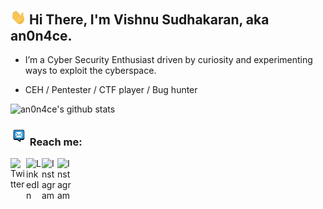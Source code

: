 ## <img width="25px" src="img/hand.gif" /> Hi There, I'm Vishnu Sudhakaran, aka an0n4ce.

- I’m a Cyber Security Enthusiast driven by curiosity and experimenting ways to exploit the cyberspace.

- CEH / Pentester / CTF player / Bug hunter

![an0n4ce's github stats](https://github-readme-stats.vercel.app/api?username=an0n4ce&show_icons=true&show_icons=true&hide=issues&include_all_commits=true&theme=dark)

### <img width="27px" src="img/mes.gif" /> Reach me:

[<img align="left" alt=" Twitter" width="25px" src="https://cdn.jsdelivr.net/npm/simple-icons@v3/icons/twitter.svg" />][twitter]
[<img align="left" alt="LinkedIn" width="25px" src="https://cdn.jsdelivr.net/npm/simple-icons@v3/icons/linkedin.svg" />][linkedin]
[<img align="left" alt="Instagram" width="25px" src="https://cdn.jsdelivr.net/npm/simple-icons@v3/icons/instagram.svg" />][instagram]
[<img align="left" alt="Instagram" width="25px" src="https://cdn.jsdelivr.net/npm/simple-icons@3.13.0/icons/gmail.svg" />][gmail]

[twitter]: https://twitter.com/an0n4ce/
[linkedin]: https://www.linkedin.com/in/an0n4ce/
[instagram]: https://www.instagram.com/an0n4ce/
[gmail]: mailto:an0n4ce@gmail.com

